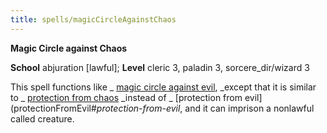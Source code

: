 ```yaml
---
title: spells/magicCircleAgainstChaos
---
```

 **Magic Circle against Chaos**

**School** abjuration [lawful]; **Level** cleric 3, paladin 3, sorcere_dir/wizard 3

This spell functions like _ [magic circle against evil](magicCircleAgainstEvil#_magic-circle-against-evil), _except that it is similar to _ [protection from chaos](protectionFromChaos#_protection-from-chaos) _instead of _ [protection from evil](protectionFromEvil#_protection-from-evil_, and it can imprison a nonlawful called creature.

